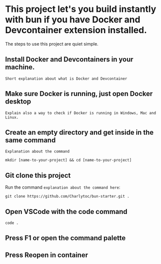 # This project let's you build instantly with bun if you have Docker and Devcontainer extension installed.

The steps to use this project are quiet simple.

## Install Docker and Devcontainers in your machine.
`Short explanation about what is Docker and Devcontainer`


## Make sure Docker is running, just open Docker desktop
`Explain also a way to check if Docker is running in Windows, Mac and Linux.`

## Create an empty directory and get inside in the same command
`Explanation about the command`
```
mkdir [name-to-your-project] && cd [name-to-your-project]
```

## Git clone this project
Run the command `explanation about the command here`:
```
git clone https://github.com/Charlytoc/bun-starter.git .
```

## Open VSCode with the code command
```
code .
```

## Press F1 or open the command palette

## Press **Reopen in container**
